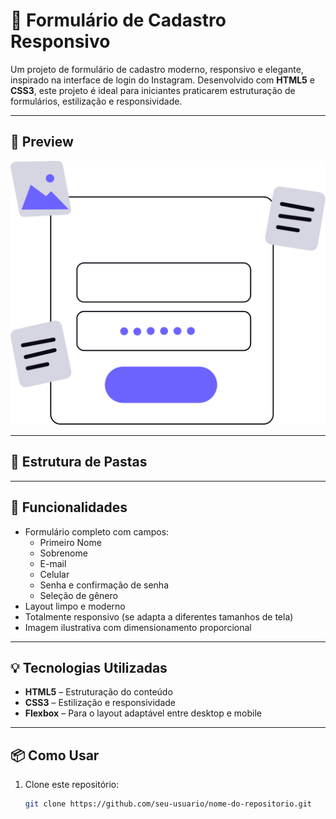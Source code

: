 # 📝 Formulário de Cadastro Responsivo

Um projeto de formulário de cadastro moderno, responsivo e elegante, inspirado na interface de login do Instagram. Desenvolvido com **HTML5** e **CSS3**, este projeto é ideal para iniciantes praticarem estruturação de formulários, estilização e responsividade.

---

## 📸 Preview

![Formulário de Cadastro](assets/img/undraw_enter-password_1kl4.svg)

---

## 📁 Estrutura de Pastas


---

## 🚀 Funcionalidades

- Formulário completo com campos:
  - Primeiro Nome
  - Sobrenome
  - E-mail
  - Celular
  - Senha e confirmação de senha
  - Seleção de gênero
- Layout limpo e moderno
- Totalmente responsivo (se adapta a diferentes tamanhos de tela)
- Imagem ilustrativa com dimensionamento proporcional

---

## 💡 Tecnologias Utilizadas

- **HTML5** – Estruturação do conteúdo
- **CSS3** – Estilização e responsividade
- **Flexbox** – Para o layout adaptável entre desktop e mobile

---

## 📦 Como Usar

1. Clone este repositório:
   ```bash
   git clone https://github.com/seu-usuario/nome-do-repositorio.git
